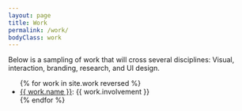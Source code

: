 ```yaml
---
layout: page
title: Work
permalink: /work/
bodyClass: work
---
```


Below is a sampling of work that will cross several disciplines: Visual, interaction, branding, research, and UI design.

<ul class="work-list">
  {% for work in site.work reversed %}
  <li><a href="{{ work.url }}">{{ work.name }}</a>: {{ work.involvement }}</li>
  {% endfor %}
</ul>
